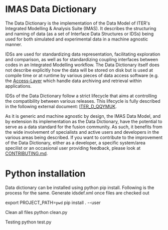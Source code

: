 
# IMAS Data Dictionary

The Data Dictionary is the implementation of the Data Model of ITER's Integrated Modelling & Analysis Suite (IMAS). It describes the structuring and naming of data (as a set of Interface Data Structures or IDSs) being used for both simulated and experimental data in a machine agnostic manner.

IDSs are used for standardizing data representation, facilitating exploration and comparison, as well as for standardizing coupling interfaces between codes in an Integrated Modelling workflow. The Data Dictionary itself does not describe explicitly how the data will be stored on disk but is used at compile time or at runtime by various pieces of data access software (e.g. the [Access-Layer](https://git.iter.org/projects/IMAS/repos/access-layer) which handle data archiving and retrieval within applications.

IDSs of the Data Dictionary follow a strict lifecycle that aims at controlling the compatibility between various releases. This lifecycle is fully described in the following external document: [ITER_D_QQYMUK](https://user.iter.org/?uid=QQYMUK).

As it is generic and machine agnostic by design, the IMAS Data Model, and by extension its implementation as the Data Dictionary, have the potential to serve as a data standard for the fusion community. As such, it benefits from the wide involvement of specialists and active users and developers in the various areas being described. If you want to contribute to the improvement of the Data Dictionary, either as a developer, a specific system/area specilist or an occasional user providing feedback, please look at [CONTRIBUTING.md](CONTRIBUTING.md).


# Python installation
Data dictionary can be installed using python pip install. Following is the process for the same.
Generate idsdef.xml once files are checked out

export PROJECT_PATH=`pwd`
pip install . --user

Clean all files
python clean.py

Testing
python test.py